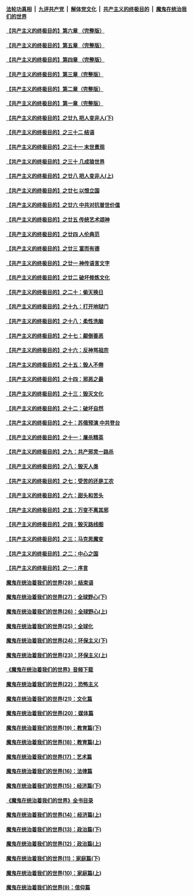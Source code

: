 ####  [法轮功真相](../../../../basic/blob/master/README.md?t=06110431) &nbsp;|&nbsp; [九评共产党](../../../../9ping.md/blob/master/README.md?t=06110431) &nbsp;|&nbsp; [解体党文化](../../../../jtdwh.md/blob/master/README.md?t=06110431)  &nbsp;|&nbsp; [共产主义的终极目的](../../../../gczydzjmd.md/blob/master/README.md?t=06110431) &nbsp;|&nbsp; [魔鬼在统治我们的世界](../../../../mgztzwmdsj.md/blob/master/README.md?t=06110431) 

#### [【共产主义的终极目的】第六章 （完整版）](../pages/nsc422/n11428913.md?t=06110431) 

#### [【共产主义的终极目的】第五章 （完整版）](../pages/nsc422/n11428912.md?t=06110431) 

#### [【共产主义的终极目的】第四章 （完整版）](../pages/nsc422/n11428907.md?t=06110431) 

#### [【共产主义的终极目的】第三章（完整版）](../pages/nsc422/n11428848.md?t=06110431) 

#### [【共产主义的终极目的】第二章（完整版）](../pages/nsc422/n11428831.md?t=06110431) 

#### [【共产主义的终极目的】第一章（完整版）](../pages/nsc422/n11417651.md?t=06110431) 

#### [【共产主义的终极目的】之廿九 把人变非人(下)](../pages/nsc422/n11344140.md?t=06110431) 

#### [【共产主义的终极目的】之三十二 结语](../pages/nsc422/n11360535.md?t=06110431) 

#### [【共产主义的终极目的】之三十一 末世景观](../pages/nsc422/n11351129.md?t=06110431) 

#### [【共产主义的终极目的】之三十 几成狼世界](../pages/nsc422/n11348280.md?t=06110431) 

#### [【共产主义的终极目的】之廿八 把人变非人(上)](../pages/nsc422/n11340492.md?t=06110431) 

#### [【共产主义的终极目的】之廿七 以恨立国](../pages/nsc422/n11336944.md?t=06110431) 

#### [【共产主义的终极目的】之廿六 中共对抗普世价值](../pages/nsc422/n11324785.md?t=06110431) 

#### [【共产主义的终极目的】之廿五 传统艺术颂神](../pages/nsc422/n11296396.md?t=06110431) 

#### [【共产主义的终极目的】之廿四 人伦典范](../pages/nsc422/n11296397.md?t=06110431) 

#### [【共产主义的终极目的】之廿三 富而有德](../pages/nsc422/n11283598.md?t=06110431) 

#### [【共产主义的终极目的】之廿一 神传语言文字](../pages/nsc422/n11263265.md?t=06110431) 

#### [【共产主义的终极目的】之廿二 破坏修炼文化](../pages/nsc422/n11245728.md?t=06110431) 

#### [【共产主义的终极目的】之二十：偷天换日](../pages/nsc422/n11238846.md?t=06110431) 

#### [【共产主义的终极目的】之十九：打开地狱门](../pages/nsc422/n11206376.md?t=06110431) 

#### [【共产主义的终极目的】之十八：柔性洗脑](../pages/nsc422/n11199994.md?t=06110431) 

#### [【共产主义的终极目的】之十七：颠倒善恶](../pages/nsc422/n11179782.md?t=06110431) 

#### [【共产主义的终极目的】之十六：反神骂祖宗](../pages/nsc422/n11166798.md?t=06110431) 

#### [【共产主义的终极目的】之十五：毁人不倦](../pages/nsc422/n11166792.md?t=06110431) 

#### [【共产主义的终极目的】之十四：邪恶之最](../pages/nsc422/n11150249.md?t=06110431) 

#### [【共产主义的终极目的】之十三：毁灭文化](../pages/nsc422/n11135227.md?t=06110431) 

#### [【共产主义的终极目的】之十二：破坏自然](../pages/nsc422/n11135214.md?t=06110431) 

#### [【共产主义的终极目的】之十：苏俄预演 中共登台](../pages/nsc422/n11118424.md?t=06110431) 

#### [【共产主义的终极目的】之十一：屠杀精英](../pages/nsc422/n11118442.md?t=06110431) 

#### [【共产主义的终极目的】之九：共产邪灵一路杀](../pages/nsc422/n11114139.md?t=06110431) 

#### [【共产主义的终极目的】之八：毁灭人类](../pages/nsc422/n11108503.md?t=06110431) 

#### [【共产主义的终极目的】之七：受苦的还是工农](../pages/nsc422/n11101809.md?t=06110431) 

#### [【共产主义的终极目的】之六：甜头和苦头](../pages/nsc422/n11096971.md?t=06110431) 

#### [【共产主义的终极目的】之五：万变不离其邪](../pages/nsc422/n11091285.md?t=06110431) 

#### [【共产主义的终极目的】之四：毁灭路线图](../pages/nsc422/n11086284.md?t=06110431) 

#### [【共产主义的终极目的】之三：马克思魔变](../pages/nsc422/n11061941.md?t=06110431) 

#### [【共产主义的终极目的】之二：中心之国](../pages/nsc422/n11047728.md?t=06110431) 

#### [【共产主义的终极目的】之一：序言](../pages/nsc422/n11086077.md?t=06110431) 

#### [魔鬼在统治着我们的世界(28)：结束语](../pages/nsc422/n10936246.md?t=06110431) 

#### [魔鬼在统治着我们的世界(27)：全球野心(下)](../pages/nsc422/n10928319.md?t=06110431) 

#### [魔鬼在统治着我们的世界(26)：全球野心(上)](../pages/nsc422/n10900318.md?t=06110431) 

#### [魔鬼在统治着我们的世界(25)：全球化](../pages/nsc422/n10788205.md?t=06110431) 

#### [魔鬼在统治着我们的世界(24)：环保主义(下)](../pages/nsc422/n10695307.md?t=06110431) 

#### [魔鬼在统治着我们的世界(23)：环保主义(上)](../pages/nsc422/n10688613.md?t=06110431) 

#### [《魔鬼在统治着我们的世界》音频下载](../pages/nsc422/n10635553.md?t=06110431) 

#### [魔鬼在统治着我们的世界(22)：恐怖主义](../pages/nsc422/n10614727.md?t=06110431) 

#### [魔鬼在统治着我们的世界(21)：文化篇](../pages/nsc422/n10597706.md?t=06110431) 

#### [魔鬼在统治着我们的世界(20)：媒体篇](../pages/nsc422/n10586579.md?t=06110431) 

#### [魔鬼在统治着我们的世界(19)：教育篇(下)](../pages/nsc422/n10564808.md?t=06110431) 

#### [魔鬼在统治着我们的世界(18)：教育篇(上)](../pages/nsc422/n10526970.md?t=06110431) 

#### [魔鬼在统治着我们的世界(17)：艺术篇](../pages/nsc422/n10499093.md?t=06110431) 

#### [魔鬼在统治着我们的世界(16)：法律篇](../pages/nsc422/n10485969.md?t=06110431) 

#### [魔鬼在统治着我们的世界(15)：经济篇(下)](../pages/nsc422/n10469975.md?t=06110431) 

#### [《魔鬼在统治着我们的世界》全书目录](../pages/nsc422/n10464261.md?t=06110431) 

#### [魔鬼在统治着我们的世界(14)：经济篇(上)](../pages/nsc422/n10457370.md?t=06110431) 

#### [魔鬼在统治着我们的世界(13)：政治篇(下)](../pages/nsc422/n10448270.md?t=06110431) 

#### [魔鬼在统治着我们的世界(12)：政治篇(上)](../pages/nsc422/n10444576.md?t=06110431) 

#### [魔鬼在统治着我们的世界(11)：家庭篇(下)](../pages/nsc422/n10440961.md?t=06110431) 

#### [魔鬼在统治着我们的世界(10)：家庭篇(上)](../pages/nsc422/n10435448.md?t=06110431) 

#### [魔鬼在统治着我们的世界(9)：信仰篇](../pages/nsc422/n10432159.md?t=06110431) 

